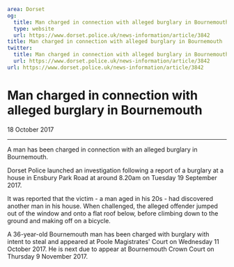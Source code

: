 ```yaml
area: Dorset
og:
  title: Man charged in connection with alleged burglary in Bournemouth
  type: website
  url: https://www.dorset.police.uk/news-information/article/3842
title: Man charged in connection with alleged burglary in Bournemouth |
twitter:
  title: Man charged in connection with alleged burglary in Bournemouth
  url: https://www.dorset.police.uk/news-information/article/3842
url: https://www.dorset.police.uk/news-information/article/3842
```

# Man charged in connection with alleged burglary in Bournemouth

18 October 2017

* * *

A man has been charged in connection with an alleged burglary in Bournemouth.

Dorset Police launched an investigation following a report of a burglary at a house in Ensbury Park Road at around 8.20am on Tuesday 19 September 2017.

It was reported that the victim - a man aged in his 20s - had discovered another man in his house. When challenged, the alleged offender jumped out of the window and onto a flat roof below, before climbing down to the ground and making off on a bicycle.

A 36-year-old Bournemouth man has been charged with burglary with intent to steal and appeared at Poole Magistrates' Court on Wednesday 11 October 2017. He is next due to appear at Bournemouth Crown Court on Thursday 9 November 2017.
